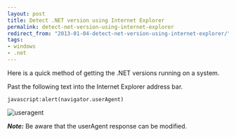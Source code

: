 ```yaml
---
layout: post
title: Detect .NET version using Internet Explorer
permalink: detect-net-version-using-internet-explorer
redirect_from: "2013-01-04-detect-net-version-using-internet-explorer/"
tags:
- windows
- .net
---
```


Here is a quick method of getting the .NET versions running on a system.

Past the following text into the Internet Explorer address bar.

    javascript:alert(navigator.userAgent)

![useragent](/content/img/useragent.png)

***Note:*** Be aware that the userAgent response can be modified.

